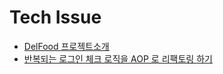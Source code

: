 # Tech Issue

- [DelFood 프로젝트소개](https://deveric.tistory.com/58?category=350852)
- [반복되는 로그인 체크 로직을 AOP 로 리팩토링 하기](https://deveric.tistory.com/67)

